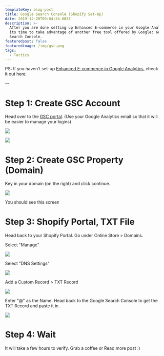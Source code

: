 ```yaml
---
templateKey: blog-post
title: Google Search Console (Shopify Set-Up)
date: 2019-12-20T09:04:54.682Z
description: >-
  After you are done setting up Enhanced E-commerce in your Google Analytics,
  its time to take advantage of another free tool offered by Google: Google
  Search Console.
featuredpost: false
featuredimage: /img/gsc.png
tags:
  - Tactics
---
```

PS: If you haven't set-up [Enhanced E-commerce in Google Analytics](https://blog.product-lens.com/blog/google-analytics-enhanced-e-commerce-pictures-shopify-set-up-guide/), check it out here.

\--

# Step 1: Create GSC Account

Head over to the [GSC portal](https://search.google.com/search-console/about). (Use your Google Analytics email so that it will be easier to manage your logins)

![](/img/screenshot-2019-12-20-at-5.08.10-pm.png)

![](/img/screenshot-2019-12-20-at-5.09.35-pm.png)

# Step 2: Create GSC Property (Domain)

Key in your domain (on the right) and click continue.

![](/img/screenshot-2019-12-20-at-5.10.46-pm.png)

You should see this screen

# Step 3: Shopify Portal, TXT File

Head back to your Shopify Portal. Go under Online Store > Domains.

Select "Manage"

![](/img/shopify-domain.png)

Select "DNS Settings"

![](/img/shopify-domain-manage.png)

Add a Custom Record > TXT Record

![](/img/dns-settings.png)

Enter "@" as the Name. Head back to the Google Search Console to get the TXT Record and paste it in.

![](/img/txt-settings.png)



# Step 4: Wait

It will take a few hours to verify. Grab a coffee or Read more post :)
